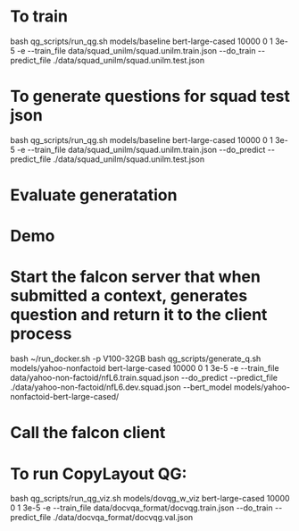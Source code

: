 #


# To train
bash qg_scripts/run_qg.sh models/baseline bert-large-cased 10000 0 1 3e-5 -e --train_file data/squad_unilm/squad.unilm.train.json --do_train --predict_file ./data/squad_unilm/squad.unilm.test.json



# To generate questions for squad test json
bash qg_scripts/run_qg.sh models/baseline bert-large-cased 10000 0 1 3e-5 -e --train_file data/squad_unilm/squad.unilm.train.json --do_predict --predict_file ./data/squad_unilm/squad.unilm.test.json


# Evaluate generatation


# Demo

# Start the falcon server that when submitted a context, generates question and return it to the client process

bash ~/run_docker.sh -p V100-32GB bash qg_scripts/generate_q.sh models/yahoo-nonfactoid bert-large-cased 10000 0 1 3e-5 -e --train_file data/yahoo-non-factoid/nfL6.train.squad.json --do_predict --predict_file ./data/yahoo-non-factoid/nfL6.dev.squad.json --bert_model models/yahoo-nonfactoid-bert-large-cased/ 

# Call the falcon client



# To run CopyLayout QG:
bash qg_scripts/run_qg_viz.sh models/dovqg_w_viz bert-large-cased 10000 0 1 3e-5 -e --train_file data/docvqa_format/docvqg.train.json --do_train --predict_file ./data/docvqa_format/docvqg.val.json
